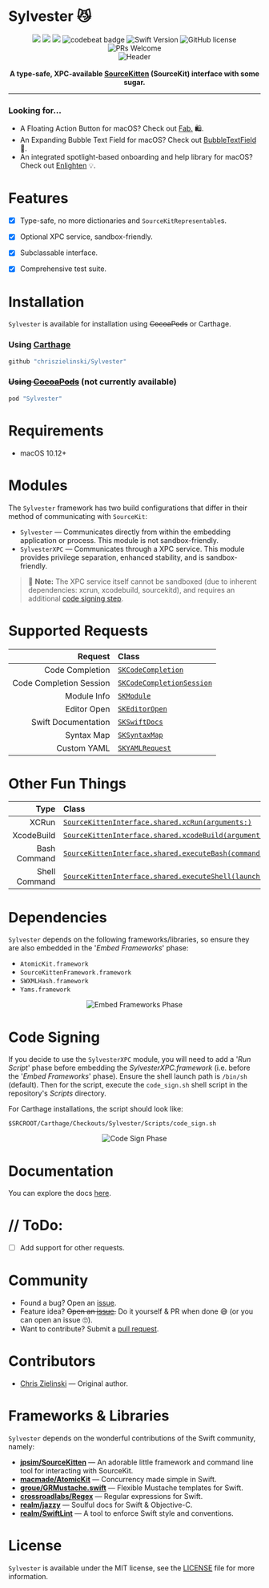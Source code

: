 Sylvester 😼
===========

<p align="center">
    <a href="https://travis-ci.org/chriszielinski/Sylvester" style="text-decoration:none" target="_blank">
		<img src="https://travis-ci.org/chriszielinski/Sylvester.svg?branch=master">
	</a>
	<a href="https://sonarcloud.io/dashboard?id=chriszielinski_Sylvester" style="text-decoration:none" target="_blank">
		<img src="https://sonarcloud.io/api/project_badges/measure?project=chriszielinski_Sylvester&metric=alert_status">
	</a>
	<a href="https://sonarcloud.io/component_measures?id=chriszielinski_Sylvester&metric=Coverage" style="text-decoration:none" target="_blank">
	  <img src="https://sonarcloud.io/api/project_badges/measure?project=chriszielinski_Sylvester&metric=coverage">
	</a>
	<a href="https://codebeat.co/projects/github-com-chriszielinski-sylvester-master" style="text-decoration:none" target="_blank">
		<img alt="codebeat badge" src="https://codebeat.co/badges/66095cd2-8a09-4662-a31d-d8f7a0e86f3f"/>
	</a>
	<a href="https://developer.apple.com/swift" style="text-decoration:none" target="_blank">
		<img alt="Swift Version" src ="https://img.shields.io/badge/language-swift%204.2-brightgreen.svg"/>
	</a>
	<a href="https://github.com/chriszielinski/Sylvester/blob/master/LICENSE" style="text-decoration:none" target="_blank">
		<img alt="GitHub license" src ="https://img.shields.io/badge/license-MIT-blue.svg"/>
	</a>
    <img alt="PRs Welcome" src="https://img.shields.io/badge/PRs-welcome-brightgreen.svg" />
    <br>
    <img src="https://github.com/chriszielinski/Sylvester/blob/master/.readme-assets/header.png?raw=true" alt="Header">
    <br>
    <br>
    <b>A type-safe, XPC-available <a href="https://github.com/jpsim/SourceKitten"> SourceKitten</a> (SourceKit) interface with some sugar.</b>
    <br>
</p>

---

### Looking for...

- A Floating Action Button for macOS? Check out [Fab.](https://github.com/chriszielinski/Fab) 🛍️.
- An Expanding Bubble Text Field for macOS? Check out [BubbleTextField](https://github.com/chriszielinski/BubbleTextField) 💬.
- An integrated spotlight-based onboarding and help library for macOS? Check out [Enlighten](https://github.com/chriszielinski/Enlighten) 💡.


Features
========

- [x] Type-safe, no more dictionaries and `SourceKitRepresentable`s.
- [x] Optional XPC service, sandbox-friendly.
- [x] Subclassable interface.
- [x] Comprehensive test suite.


Installation
============
`Sylvester` is available for installation using ~~CocoaPods~~ or Carthage.


### Using [Carthage](https://github.com/Carthage/Carthage)

```ruby
github "chriszielinski/Sylvester"
```

### ~~Using [CocoaPods](http://cocoapods.org/)~~ (not currently available)

```ruby
pod "Sylvester"
```

Requirements
============

- macOS 10.12+


Modules
=======

The `Sylvester` framework has two build configurations that differ in their method of communicating with `SourceKit`:

 - `Sylvester` — Communicates directly from within the embedding application or process. This module is not sandbox-friendly.
 - `SylvesterXPC` — Communicates through a XPC service. This module provides privilege separation, enhanced stability, and is sandbox-friendly.

 > 📌 **Note:** The XPC service itself cannot be sandboxed (due to inherent dependencies: xcrun, xcodebuild, sourcekitd), and requires an additional [code signing step](#code-signing).


Supported Requests
==================

| Request | Class |
| -------------:|:------------- |
| Code Completion | [`SKCodeCompletion`](https://chriszielinski.github.io/Sylvester/Classes/SKCodeCompletion.html) |
| Code Completion Session | [`SKCodeCompletionSession`](https://chriszielinski.github.io/Sylvester/Classes/SKCodeCompletionSession.html) |
| Module Info | [`SKModule`](https://chriszielinski.github.io/Sylvester/Classes.html#/s:9Sylvester8SKModuleC)|
| Editor Open | [`SKEditorOpen`](https://chriszielinski.github.io/Sylvester/Classes/SKEditorOpen.html) |
| Swift Documentation | [`SKSwiftDocs`](https://chriszielinski.github.io/Sylvester/Classes/SKSwiftDocs.html) |
| Syntax Map | [`SKSyntaxMap`](https://chriszielinski.github.io/Sylvester/Classes/SKSyntaxMap.html) |
| Custom YAML | [`SKYAMLRequest`](https://chriszielinski.github.io/Sylvester/Classes/SKYAMLRequest.html) |


Other Fun Things
================

| Type | Class |
| -------------:|:------------- |
| XCRun | [`SourceKittenInterface.shared.xcRun(arguments:)`](https://chriszielinski.github.io/Sylvester/Classes/SourceKittenInterface.html#/s:9Sylvester21SourceKittenInterfaceC5xcRun9argumentsSSSgSaySSG_tF) |
| XcodeBuild | [`SourceKittenInterface.shared.xcodeBuild(arguments:currentDirectoryPath:)`](https://chriszielinski.github.io/Sylvester/Classes/SourceKittenInterface.html#/s:9Sylvester21SourceKittenInterfaceC10xcodeBuild9arguments20currentDirectoryPathSSSgSaySSG_SStF) |
| Bash Command | [`SourceKittenInterface.shared.executeBash(command:currentDirectoryPath:)`](https://chriszielinski.github.io/Sylvester/Classes/SourceKittenInterface.html#/s:9Sylvester21SourceKittenInterfaceC11executeBash7command20currentDirectoryPathSSSgSS_AGtF) |
| Shell Command | [`SourceKittenInterface.shared.executeShell(launchPath:arguments:currentDirectoryPath:shouldPipeStandardError:)`](https://chriszielinski.github.io/Sylvester/Classes/SourceKittenInterface.html#/s:9Sylvester21SourceKittenInterfaceC12executeShell10launchPath9arguments016currentDirectoryH023shouldPipeStandardErrorSSSgSS_SaySSGAISbtF) |


Dependencies
============

`Sylvester` depends on the following frameworks/libraries, so ensure they are also embedded in the '_Embed Frameworks_' phase:

 - `AtomicKit.framework`
 - `SourceKittenFramework.framework`
 - `SWXMLHash.framework`
 - `Yams.framework`

 <p align="center">
     <img src="https://github.com/chriszielinski/Sylvester/blob/master/.readme-assets/embed-frameworks.png?raw=true" alt="Embed Frameworks Phase">
 </p>


Code Signing
============

If you decide to use the `SylvesterXPC` module, you will need to add a '_Run Script_' phase before embedding the _SylvesterXPC.framework_ (i.e. before the '_Embed Frameworks_' phase). Ensure the shell launch path is `/bin/sh` (default). Then for the script, execute the `code_sign.sh` shell script in the repository's _Scripts_ directory.

For Carthage installations, the script should look like:

```shell
$SRCROOT/Carthage/Checkouts/Sylvester/Scripts/code_sign.sh
```

<p align="center">
     <img src="https://github.com/chriszielinski/Sylvester/blob/master/.readme-assets/code-sign.png?raw=true" alt="Code Sign Phase">
 </p>


Documentation
=============

You can explore the docs [here](http://chriszielinski.github.io/Sylvester/).


// ToDo:
========

- [ ] Add support for other requests.


Community
=========

- Found a bug? Open an [issue](https://github.com/chriszielinski/sylvester/issues).
- Feature idea? ~~Open an [issue](https://github.com/chriszielinski/sylvester/issues).~~ Do it yourself & PR when done 😅 (or you can open an issue 🙄).
- Want to contribute? Submit a [pull request](https://github.com/chriszielinski/sylvester/pulls).


Contributors
============

- [Chris Zielinski](https://github.com/chriszielinski) — Original author.


Frameworks & Libraries
======================

`Sylvester` depends on the wonderful contributions of the Swift community, namely:

* **[jpsim/SourceKitten](https://github.com/jpsim/SourceKitten)** — An adorable little framework and command line tool for interacting with SourceKit.
* **[macmade/AtomicKit](https://github.com/macmade/AtomicKit)** — Concurrency made simple in Swift.
* **[groue/GRMustache.swift](https://github.com/groue/GRMustache.swift)** — Flexible Mustache templates for Swift.
* **[crossroadlabs/Regex](https://github.com/crossroadlabs/Regex)** — Regular expressions for Swift.
* **[realm/jazzy](https://github.com/realm/jazzy)** — Soulful docs for Swift & Objective-C.
* **[realm/SwiftLint](https://github.com/realm/SwiftLint)** — A tool to enforce Swift style and conventions.


License
=======

`Sylvester` is available under the MIT license, see the [LICENSE](https://github.com/chriszielinski/sylvester/blob/master/LICENSE) file for more information.